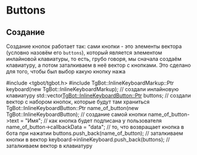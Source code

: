 # Buttons
## Создание

Создание кнопок работает так: сами кнопки - это элементы вектора (условно назовём его `buttons`), который является элементом инлайновой клавиатуры, то есть, грубо говоря, мы сначала создаём клавиатуру, а потом заталкиваем в неё вектор с кнопками. Это сделано для того, чтобы был выбор какую кнопку нажа

#include <tgbot/tgbot.h>
#include <vector>
TgBot::InlineKeyboardMarkup::Ptr keyboard(new TgBot::InlineKeyboardMarkup);
// создали инлайновую клавиатуру
std::vector<TgBot::InlineKeyboardButton::Ptr> buttons;
// создали вектор с набором кнопок, которые будут там храниться
TgBot::InlineKeyboardButton::Ptr name_of_button(new TgBot::InlineKeyboardButton);
// создание самой кнопки
name_of_button->text = "Имя"; // как кнопка будет подписана у пользователя
name_of_button->callbackData = "data"; // то, что возвращает кнопка в бота при нажатии
buttons.push_back(name_of_button); // заталкиваем кнопки в вектор
keyboard->inlineKeyboard.push_back(buttons); // заталкиваем вектор в клавиатуру
